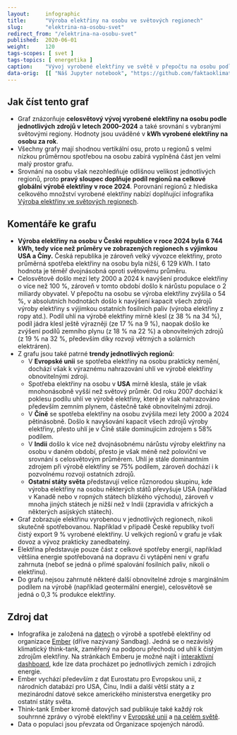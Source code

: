 ```yaml
---
layout:     infographic
title:      "Výroba elektřiny na osobu ve světových regionech"
slug:       "elektrina-na-osobu-svet"
redirect_from: "/elektrina-na-osobu-svet"
published:  2020-06-01
weight:     120
tags-scopes: [ svet ]
tags-topics: [ energetika ]
caption:    "Vývoj vyrobené elektřiny ve světě v přepočtu na osobu podle jednotlivých zdrojů v letech 2000–2024, včetně údajů pro hlavní světové regiony. Hodnoty jsou uváděné v kWh na osobu za rok."
data-orig:  [[ "Náš Jupyter notebook", "https://github.com/faktaoklimatu/data-analysis/blob/master/notebooks/electricity-generation-world-regions.ipynb" ], ["Ember (výroba a spotřeba elektřiny)", "https://ember-energy.org/data/yearly-electricity-data/"], ["OSN (populace)", "https://population.un.org/wpp/assets/Excel%20Files/1_Indicator%20(Standard)/EXCEL_FILES/1_General/WPP2024_GEN_F01_DEMOGRAPHIC_INDICATORS_COMPACT.xlsx"]]
---
```


## Jak číst tento graf

* Graf znázorňuje **celosvětový vývoj vyrobené elektřiny na osobu podle jednotlivých zdrojů v letech 2000–2024** a také srovnání s vybranými světovými regiony. Hodnoty jsou uváděné v **<glossary id="w">kWh</glossary> vyrobené elektřiny na osobu za rok**.
* Všechny grafy mají shodnou vertikální osu, proto u regionů s velmi nízkou průměrnou spotřebou na osobu zabírá vyplněná část jen velmi malý prostor grafu.
* Srovnání na osobu však nezohledňuje odlišnou velikost jednotlivých regionů, proto **pravý sloupec doplňuje podíl regionů na celkové globální výrobě elektřiny v roce 2024**. Porovnání regionů z hlediska celkového množství vyrobené elektřiny nabízí doplňující infografika [Výroba elektřiny ve světových regionech](/infografiky/elektrina-na-osobu-svet).

## Komentáře ke grafu

* **Výroba elektřiny na osobu v České republice v roce 2024 byla 6 744 kWh, tedy více než průměry ve zobrazených regionech s výjimkou USA a Číny.** Česká republika je zároveň velký vývozce elektřiny, proto průměrná spotřeba elektřiny na osobu byla nižší, 6 129 kWh. I tato hodnota je téměř dvojnásobná oproti světovému průměru.
* Celosvětově došlo mezi lety 2000 a 2024 k navýšení produkce elektřiny o více než 100 %, zároveň v tomto období došlo k nárůstu populace o 2 miliardy obyvatel. V přepočtu na osobu se výroba elektřiny zvýšila o 54 %, v absolutních hodnotách došlo k navýšení kapacit všech zdrojů výroby elektřiny s výjimkou ostatních fosilních paliv (výroba elektřiny z ropy atd.). Podíl uhlí na výrobě elektřiny mírně klesl (z 38 % na 34 %), podíl jádra klesl ještě výrazněji (ze 17 % na 9 %), naopak došlo ke zvýšení podílů zemního plynu (z 18 % na 22 %) a obnovitelných zdrojů (z 19 % na 32 %, především díky rozvoji větrných a solárních elektráren).
* Z grafu jsou také patrné **trendy jednotlivých regionů**:
  * V **Evropské unii** se spotřeba elektřiny na osobu prakticky nemění, dochází však k výraznému nahrazování uhlí ve výrobě elektřiny obnovitelnými zdroji.
  * Spotřeba elektřiny na osobu v **USA** mírně klesla, stále je však mnohonásobně vyšší než světový průměr. Od roku 2007 dochází k poklesu podílu uhlí ve výrobě elektřiny, které je však nahrazováno především zemním plynem, částečně také obnovitelnými zdroji.
  * V **Číně** se spotřeba elektřiny na osobu zvýšila mezi lety 2000 a 2024 pětinásobně. Došlo k navyšování kapacit všech zdrojů výroby elektřiny, přesto uhlí je v Číně stále dominujícím zdrojem s 58% podílem.
  * V **Indii** došlo k více než dvojnásobnému nárůstu výroby elektřiny na osobu v daném období, přesto je však méně než poloviční ve srovnání s celosvětovým průměrem. Uhlí je stále dominantním zdrojem při výrobě elektřiny se 75% podílem, zároveň dochází i k pozvolnému rozvoji ostatních zdrojů.
  * **Ostatní státy světa** představují velice různorodou skupinu, kde výroba elektřiny na osobu některých států převyšuje USA (například v Kanadě nebo v ropných státech blízkého východu), zároveň v mnoha jiných státech je nižší než v Indii (zpravidla v afrických a některých asijských státech).
* Graf zobrazuje elektřinu vyrobenou v jednotlivých regionech, nikoli skutečně spotřebovanou. Například v případě České republiky tvoří čistý export 9 % vyrobené elektřiny. U velkých regionů v grafu je však dovoz a vývoz prakticky zanedbatelný.
* Elektřina představuje pouze část z celkové spotřeby energií, například většina energie spotřebovaná na dopravu či vytápění není v grafu zahrnuta (neboť se jedná o přímé spalování fosilních paliv, nikoli o elektřinu).
* Do grafu nejsou zahrnuté některé další obnovitelné zdroje s marginálním podílem na výrobě (například geotermální energie), celosvětově se jedná o 0,3 % produkce elektřiny.

## Zdroj dat

* Infografika je založená na [datech](https://ember-energy.org/data/yearly-electricity-data/) o výrobě a spotřebě elektřiny od organizace [Ember](https://ember-climate.org/) (dříve nazývaný Sandbag). Jedná se o nezávislý klimatický think-tank, zaměřený na podporu přechodu od uhlí k čistým zdrojům elektřiny. Na stránkách Emberu je možné najít i [interaktivní dashboard](https://ember-energy.org/data/electricity-data-explorer/), kde lze data procházet po jednotlivých zemích i zdrojích energie.
* Ember vychází především z dat Eurostatu pro Evropskou unii, z národních databází pro USA, Čínu, Indii a další větší státy a z mezinárodní datové sekce amerického ministerstva energetiky pro ostatní státy světa.
* Think-tank Ember kromě datových sad publikuje také každý rok souhrnné zprávy o výrobě elektřiny v [Evropské unii](https://ember-climate.org/insights/research/european-electricity-review-2025/) a [na celém světě](https://ember-energy.org/latest-insights/global-electricity-review-2025/).
* Data o populaci jsou převzata od Organizace spojených národů.
